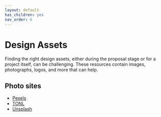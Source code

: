 ```yaml
---
layout: default
has_children: yes
nav_order: 6
---
```


# Design Assets

Finding the right design assets, either during the proposal stage or for a project itself, can be challenging. These resources contain images, photographs, logos, and more that can help.

## Photo sites

* [Pexels](https://pexels.com)
* [TONL](https://tonl.co/)
* [Unsplash](https://unsplash.com)
